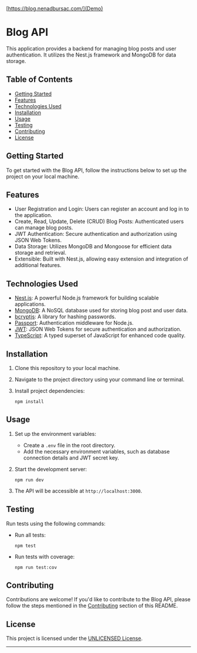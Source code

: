 [https://blog.nenadbursac.com/](Demo)

# Blog API

This application provides a backend for managing blog posts and user authentication. It utilizes the Nest.js framework and MongoDB for data storage.

## Table of Contents

- [Getting Started](#getting-started)
- [Features](#features)
- [Technologies Used](#technologies-used)
- [Installation](#installation)
- [Usage](#usage)
- [Testing](#testing)
- [Contributing](#contributing)
- [License](#license)

## Getting Started

To get started with the Blog API, follow the instructions below to set up the project on your local machine.

## Features

- User Registration and Login: Users can register an account and log in to the application.
- Create, Read, Update, Delete (CRUD) Blog Posts: Authenticated users can manage blog posts.
- JWT Authentication: Secure authentication and authorization using JSON Web Tokens.
- Data Storage: Utilizes MongoDB and Mongoose for efficient data storage and retrieval.
- Extensible: Built with Nest.js, allowing easy extension and integration of additional features.

## Technologies Used

- [Nest.js](https://nestjs.com/): A powerful Node.js framework for building scalable applications.
- [MongoDB](https://www.mongodb.com/): A NoSQL database used for storing blog post and user data.
- [bcryptjs](https://www.npmjs.com/package/bcryptjs): A library for hashing passwords.
- [Passport](http://www.passportjs.org/): Authentication middleware for Node.js.
- [JWT](https://jwt.io/): JSON Web Tokens for secure authentication and authorization.
- [TypeScript](https://www.typescriptlang.org/): A typed superset of JavaScript for enhanced code quality.

## Installation

1. Clone this repository to your local machine.
2. Navigate to the project directory using your command line or terminal.
3. Install project dependencies:

   ```
   npm install
   ```

## Usage

1. Set up the environment variables:
    - Create a `.env` file in the root directory.
    - Add the necessary environment variables, such as database connection details and JWT secret key.

2. Start the development server:
   ```
   npm run dev
   ```

3. The API will be accessible at `http://localhost:3000`.

## Testing

Run tests using the following commands:

- Run all tests:
  ```
  npm test
  ```

- Run tests with coverage:
  ```
  npm run test:cov
  ```

## Contributing

Contributions are welcome! If you'd like to contribute to the Blog API, please follow the steps mentioned in the [Contributing](#contributing) section of this README.

## License

This project is licensed under the [UNLICENSED License](LICENSE).

---
